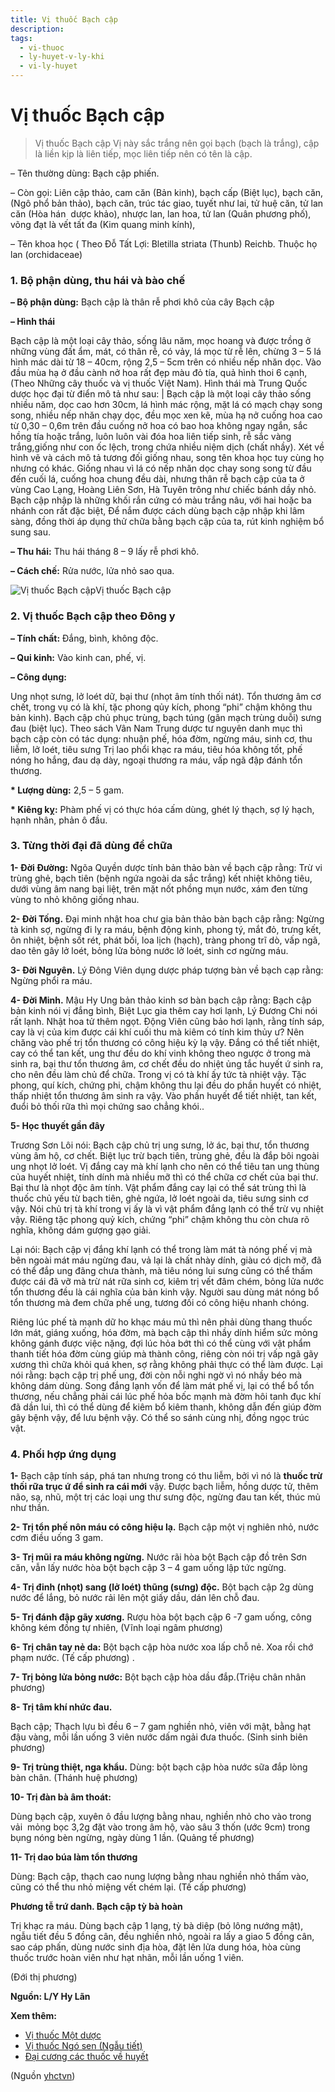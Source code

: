 ```yaml
---
title: Vị thuốc Bạch cập
description: 
tags:
  - vi-thuoc
  - ly-huyet-v-ly-khi
  - vi-ly-huyet
---
```


# Vị thuốc Bạch cập 

> Vị thuốc Bạch cập Vị này sắc trắng nên gọi bạch (bạch là trắng), cập là liền kịp là liên tiếp, mọc liên tiếp nên có tên là cập.

– Tên thường dùng: Bạch cập phiến.

– Còn gọi: Liên cập thảo, cam căn (Bản kinh), bạch cấp (Biệt lục), bạch căn, (Ngô phổ bản thảo), bạch căn, trúc tác giao, tuyết như lai, tử huệ căn, tử lan căn (Hòa hán  dược khảo), nhược lan, lan hoa, tử lan (Quân phương phố), võng đạt là vết tất đa (Kim quang minh kính),

– Tên khoa học ( Theo Đỗ Tất Lợi: Bletilla striata (Thunb) Reichb. Thuộc họ lan (orchidaceae)

### 1. Bộ phận dùng, thu hái và bào chế

**– Bộ phận dùng:** Bạch cập là thân rễ phơi khô của cây Bạch cập 

**– Hình thái**

Bạch cập là một loại cây thảo, sống lâu năm, mọc hoang và được trồng ở những vùng đất ẩm, mát, có thân rễ, có vảy, lá mọc từ rễ lên, chừng 3 – 5 lá hình mác dài từ 18 – 40cm, rộng 2,5 – 5cm trên có nhiều nếp nhăn dọc. Vào đầu mùa hạ ở đầu cành nở hoa rất đẹp màu đỏ tía, quả hình thoi 6 cạnh, (Theo Những cây thuốc và vị thuốc Việt Nam). Hình thái mà Trung Quốc dược học đại từ điển mô tả như sau: | Bạch cập là một loại cây thảo sống nhiều năm, dọc cao hơn 30cm, lá hình mác rộng, mặt lá có mạch chạy song song, nhiều nếp nhăn chạy dọc, đều mọc xen kẽ, mùa hạ nở cuống hoa cao từ 0,30 – 0,6m trên đầu cuống nở hoa có bao hoa không ngay ngắn, sắc hồng tía hoặc trắng, luôn luôn vài đóa hoa liên tiếp sinh, rễ sắc vàng trắng,giống như con ốc lệch, trong chứa nhiều niệm dịch (chất nhầy). Xét về hình vẽ và cách mô tả tương đối giống nhau, song tên khoa học tuy cùng họ nhưng có khác. Giống nhau vì lá có nếp nhăn dọc chay song song từ đầu đến cuối lá, cuống hoa chung đều dài, nhưng thân rễ bạch cập của ta ở vùng Cao Lạng, Hoàng Liên Sơn, Hà Tuyên trông như chiếc bánh dầy nhỏ. Bạch cập nhập là những khối rắn cứng có màu trắng nâu, với hai hoặc ba nhánh con rất đặc biệt, Để nắm được cách dùng bạch cập nhập khi lâm sàng, đồng thời áp dụng thử chữa bằng bạch cập của ta, rút kinh nghiệm bổ sung sau.

**– Thu hái:** Thu hái tháng 8 – 9 lấy rễ phơi khô.

**– Cách chế:** Rửa nước, lửa nhỏ sao qua.

![Vị thuốc Bạch cập](/imgs/yhctvn/Vi-thuoc-Bach-cap.jpg)Vị thuốc Bạch cập

### 2. Vị thuốc Bạch cập theo Đông y

**– Tính chất:** Đắng, bình, không độc. 

**– Qui kinh:** Vào kinh can, phế, vị.

**– Công dụng:**

Ung nhọt sưng, lở loét dữ, bại thư (nhọt âm tính thối nát). Tổn thương âm cơ chết, trong vụ có là khí, tặc phong qủy kích, phong “phi” chậm không thu bản kinh). Bạch cập chủ phục trùng, bạch túng (gân mạch trùng duỗi) sưng đau (biệt lục). Theo sách Vân Nam Trung dược tư nguyên danh mục thì bạch cập còn có tác dụng: nhuận phế, hóa đờm, ngừng máu, sinh cơ, thu liễm, lở loét, tiêu sưng Trị lao phổi khạc ra máu, tiêu hóa không tốt, phế nóng ho hắng, đau dạ dày, ngoại thương ra máu, vấp ngã đập đánh tổn thương.

**\* Lượng dùng:** 2,5 – 5 gam.

**\* Kiêng kỵ:** Phàm phế vị có thực hóa cấm dùng, ghét lý thạch, sợ lý hạch, hạnh nhân, phản ô đầu.

### 3. Từng thời đại đã dùng để chữa

**1- Đời Đường:** Ngõa Quyền dược tính bản thảo bàn về bạch cập rằng: Trừ vi trùng ghẻ, bạch tiên (bệnh ngứa ngoài da sắc trắng) kết nhiệt không tiêu, dưới vùng âm nang bại liệt, trên mặt nốt phồng mụn nước, xám đen từng vùng to nhỏ không giống nhau.

**2- Đời Tống.** Đại minh nhật hoa chư gia bản thảo bàn bạch cập rằng: Ngừng tà kinh sợ, ngừng đi lỵ ra máu, bệnh động kinh, phong tý, mắt đỏ, trưng kết, ôn nhiệt, bệnh sốt rét, phát bối, loa lịch (hạch), tràng phong trĩ dò, vấp ngã, dao tên gây lở loét, bỏng lửa bỏng nước lở loét, sinh cơ ngừng máu.

**3- Đời Nguyên.** Lý Đông Viên dụng dược pháp tượng bàn về bạch cạp rằng: Ngừng phổi ra máu.

**4- Đời Minh.** Mậu Hy Ung bản thảo kinh sơ bàn bạch cập rằng: Bạch cập bản kinh nói vị đắng bình, Biệt Lục gia thêm cay hơi lạnh, Lý Đương Chi nói rất lạnh. Nhật hoa tử thêm ngọt. Động Viên cũng bảo hơi lạnh, rằng tính sáp, cay là vị của kim được cái khí cuối thu mà kiêm có tính kim thủy ư? Nên chăng vào phế trị tổn thương có công hiệu kỳ lạ vậy. Đắng có thể tiết nhiệt, cay có thể tan kết, ung thư đều do khí vinh không theo ngược ở trong mà sinh ra, bại thư tổn thương âm, cơ chết đều do nhiệt ủng tắc huyết ứ sinh ra, cho nên đều làm chủ để chữa. Trong vị có tà khí ấy tức tà nhiệt vậy. Tặc phong, quí kích, chứng phi, chậm không thu lại đều do phần huyết có nhiệt, thấp nhiệt tổn thương âm sinh ra vậy. Vào phần huyết để tiết nhiệt, tan kết, đuổi bỏ thối rữa thì mọi chứng sao chẳng khói..

**5- Học thuyết gần đây**

Trương Sơn Lôi nói: Bạch cập chủ trị ung sưng, lở ác, bại thư, tổn thương vùng âm hộ, cơ chết. Biệt lục trừ bạch tiên, trùng ghẻ, đều là đắp bôi ngoài ung nhọt lở loét. Vị đắng cay mà khí lạnh cho nên có thể tiêu tan ung thùng của huyết nhiệt, tính dính mà nhiều mỡ thì có thể chữa cơ chết của bại thư. Bại thư là nhọt độc âm tính. Vật phẩm đắng cay lại có thể sát trùng thì là thuốc chủ yếu từ bạch tiên, ghẻ ngứa, lở loét ngoài da, tiêu sưng sinh cơ vậy. Nói chủ trị tà khí trong vị ấy là vì vật phẩm đắng lạnh có thể trừ vụ nhiệt vậy. Riêng tặc phong quỷ kích, chứng “phi” chậm không thu còn chưa rõ nghĩa, không dám gượng gạo giải.

Lại nói: Bạch cập vị đắng khí lạnh có thể trong làm mát tà nóng phế vị mà bên ngoài mát máu ngừng đau, vả lại là chất nhày dính, giàu có dịch mỡ, đã có thể đắp ung đãng chưa thành, mà tiêu nóng lui sưng cũng có thể thấm được cái đã vỡ mà trừ nát rữa sinh cơ, kiêm trị vết đâm chém, bỏng lửa nước tổn thương đều là cái nghĩa của bản kinh vậy. Người sau dùng mát nóng bổ tổn thương mà đem chữa phế ung, tương đối có công hiệu nhanh chóng.

Riêng lúc phế tà mạnh dữ ho khạc máu mủ thì nên phải dùng thang thuốc lớn mát, giáng xuống, hóa đờm, mà bạch cập thì nhầy dính hiểm sức mỏng không gánh được việc nặng, đợi lúc hỏa bớt thì có thể cùng với vật phẩm thanh tiết hóa đờm cùng giúp mà thành công, riêng còn nói trị vấp ngã gãy xương thì chữa khỏi quá khen, sợ rằng không phải thực có thể làm được. Lại nói rằng: bạch cập trị phế ung, đời còn nỗi nghi ngờ vì nó nhầy béo mà không dám dùng. Song đắng lạnh vốn để làm mát phế vị, lại có thể bổ tổn thương, nếu chẳng phải cái lúc phế hỏa bốc mạnh mà đờm hôi tanh đục khí đã dần lui, thì có thể dùng để kiêm bổ kiêm thanh, không dẫn đến giúp đờm gây bệnh vậy, để lưu bệnh vậy. Có thể so sánh cùng nhị, đồng ngọc trúc vật.

### 4. Phối hợp ứng dụng

**1-** Bạch cập tính sáp, phá tan nhưng trong có thu liễm, bởi vì nó là **thuốc trừ thối rữa trục ứ để sinh ra cái mới** vậy. Được bạch liễm, hồng dược tử, thêm não, sạ, nhũ, một trị các loại ung thư sưng độc, ngừng đau tan kết, thúc mủ như thần. 

**2- Trị tổn phế nôn máu có công hiệu lạ.** Bạch cập một vị nghiên nhỏ, nước cơm điều uống 3 gam. 

**3- Trị mũi ra máu không ngừng.** Nước rãi hòa bột Bạch cập đồ trên Sơn căn, vẫn lấy nước hòa bột bạch cập 3 – 4 gam uống lập tức ngừng.

**4- Trị đinh (nhọt) sang (lở loét) thũng (sưng) độc.** Bột bạch cập 2g dùng nước để lắng, bỏ nước rải lên một giấy dầu, dán lên chỗ đau.

**5- Trị đánh đập gãy xương.** Rượu hòa bột bạch cập 6 -7 gam uống, công không kém đồng tự nhiên, (Vĩnh loại ngâm phương)

**6- Trị chân tay nẻ da:** Bột bạch cập hòa nước xoa lấp chỗ nẻ. Xoa rồi chớ phạm nước. (Tế cấp phương) .

**7- Trị bỏng lửa bỏng nước:** Bột bạch cập hòa dầu đắp.(Triệu chân nhân phương)

**8- Trị tâm khí nhức đau.**

Bạch cập; Thạch lựu bì đều 6 – 7 gam nghiền nhỏ, viên với mật, bằng hạt đậu vàng, mỗi lần uống 3 viên nước dấm ngải đưa thuốc. (Sinh sinh biên phương)

**9- Trị trùng thiệt, nga khẩu.** Dùng: bột bạch cập hòa nước sữa đắp lòng bàn chân. (Thánh huệ phương)

**10- Trị đàn bà âm thoát:** 

Dùng bạch cập, xuyên ô đầu lượng bằng nhau, nghiền nhỏ cho vào trong vải  mỏng bọc 3,2g đặt vào trong âm hộ, vào sâu 3 thốn (ước 9cm) trong bụng nóng bèn ngừng, ngày dùng 1 lần. (Quảng tế phương)

**11- Trị dao búa làm tổn thương**

Dùng: Bạch cập, thạch cao nung lượng bằng nhau nghiền nhỏ thấm vào, cũng có thể thu nhỏ miệng vết chém lại. (Tế cấp phương) 

**Phương tễ trứ danh. Bạch cập tỳ bà hoàn**

Trị khạc ra máu. Dùng bạch cập 1 lạng, tỳ bà diệp (bỏ lông nướng mật), ngẫu tiết đều 5 đồng cân, đều nghiền nhỏ, ngoài ra lấy a giao 5 đồng cân, sao cáp phấn, dùng nước sinh địa hòa, đặt lên lửa dung hóa, hòa cùng thuốc trước hoàn viên như hạt nhãn, mỗi lần uống 1 viên.

(Đới thị phương)

**Nguồn: L/Y Hy Lãn**

**Xem thêm:**

* [Vị thuốc Một dược](/yhctvn/vi-thuoc-mot-duoc/)
* [Vị thuốc Ngó sen (Ngẫu tiết)](/yhctvn/vi-thuoc-ngo-sen-ngau-tiet/)
* [Đại cương các thuốc về huyết](/yhctvn/dai-cuong-cac-thuoc-ve-huyet/)

(Nguồn <a href="https://yhctvn.com/vi-thuoc-bach-cap/" target="_blank">yhctvn</a>)

